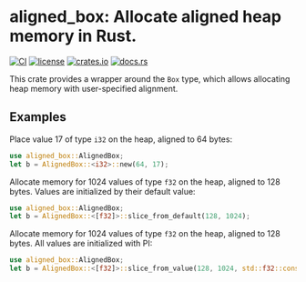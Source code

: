 # aligned_box: Allocate aligned heap memory in Rust.

[![CI](https://github.com/michaellass/aligned_box/actions/workflows/ci.yml/badge.svg)](https://github.com/michaellass/aligned_box/actions/workflows/ci.yml)
[![license](https://img.shields.io/github/license/michaellass/aligned_box.svg)](https://github.com/michaellass/aligned_box/blob/master/LICENSE)
[![crates.io](https://img.shields.io/crates/v/aligned_box.svg)](https://crates.io/crates/aligned_box)
[![docs.rs](https://docs.rs/aligned_box/badge.svg)](https://docs.rs/aligned_box)

This crate provides a wrapper around the `Box` type, which allows allocating heap memory with user-specified alignment.

## Examples
Place value 17 of type `i32` on the heap, aligned to 64 bytes:
```rust
use aligned_box::AlignedBox;
let b = AlignedBox::<i32>::new(64, 17);
```

Allocate memory for 1024 values of type `f32` on the heap, aligned to 128 bytes. Values are initialized by their default value:
```rust
use aligned_box::AlignedBox;
let b = AlignedBox::<[f32]>::slice_from_default(128, 1024);
```

Allocate memory for 1024 values of type `f32` on the heap, aligned to 128 bytes. All values are initialized with PI:
```rust
use aligned_box::AlignedBox;
let b = AlignedBox::<[f32]>::slice_from_value(128, 1024, std::f32::consts::PI);
```
